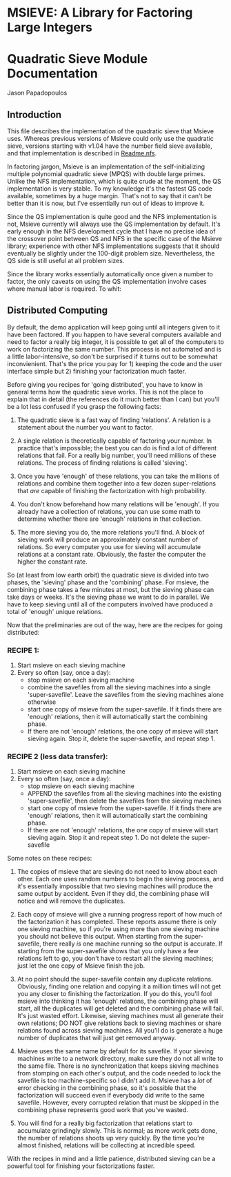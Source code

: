 # MSIEVE: A Library for Factoring Large Integers
# Quadratic Sieve Module Documentation

Jason Papadopoulos


## Introduction

This file describes the implementation of the quadratic sieve that Msieve uses. Whereas previous versions of Msieve could only use the quadratic sieve, versions starting with v1.04 have the number field sieve available, and that implementation is described in [Readme.nfs](Readme.nfs).

In factoring jargon, Msieve is an implementation of the self-initializing multiple polynomial quadratic sieve (MPQS) with double large primes. Unlike the NFS implementation, which is quite crude at the moment, the QS implementation is very stable. To my knowledge it's the fastest QS code available, sometimes by a huge margin. That's not to say that it can't be better than it is now, but I've essentially run out of ideas to improve it.

Since the QS implementation is quite good and the NFS implementation is not, Msieve currently will always use the QS implementation by default. It's early enough in the NFS development cycle that I have no precise idea of the crossover point between QS and NFS in the specific case of the Msieve library; experience with other NFS implementations suggests that it should eventually be slightly under the 100-digit problem size. Nevertheless, the QS side is still useful at all problem sizes.

Since the library works essentially automatically once given a number to factor, the only caveats on using the QS implementation involve cases where manual labor is required. To whit:


## Distributed Computing

By default, the demo application will keep going until all integers given to it have been factored. If you happen to have several computers available and need to factor a really big integer, it is possible to get all of the computers to work on factorizing the same number. This process is not automated and is a little labor-intensive, so don't be surprised if it turns out to be somewhat inconvienient. That's the price you pay for 1) keeping the code and the user interface simple but 2) finishing your factorization much faster.

Before giving you recipes for 'going distributed', you have to know in general terms how the quadratic sieve works. This is not the place to explain that in detail (the references do it much better than I can) but you'll be a lot less confused if you grasp the following facts:

1. The quadratic sieve is a fast way of finding 'relations'. A relation is a statement about the number you want to factor.

2. A single relation is theoretically capable of factoring your number. In practice that's impossible; the best you can do is find a lot of different relations that fail. For a really big number, you'll need millions of these relations. The process of finding relations is called 'sieving'.

3. Once you have 'enough' of these relations, you can take the millions of relations and combine them together into a few dozen super-relations that *are* capable of finishing the factorization with high probability.

4. You don't know beforehand how many relations will be 'enough'. If you already have a collection of relations, you can use some math to determine whether there are 'enough' relations in that collection.

5. The more sieving you do, the more relations you'll find. A block of sieving work will produce an approximately constant number of relations. So every computer you use for sieving will accumulate relations at a constant rate. Obviously, the faster the computer the higher the constant rate.

So (at least from low earth orbit) the quadratic sieve is divided into
two phases, the 'sieving' phase and the 'combining' phase. For msieve, the
combining phase takes a few minutes at most, but the sieving phase can take
days or weeks. It's the sieving phase we want to do in parallel. We have to
keep sieving until all of the computers involved have produced a total of
'enough' unique relations.

Now that the preliminaries are out of the way, here are the recipes for
going distributed:

### RECIPE 1:

1. Start msieve on each sieving machine
2. Every so often (say, once a day):
	- stop msieve on each sieving machine
	- combine the savefiles from all the sieving machines into a single 'super-savefile'. Leave the savefiles from the sieving machines alone otherwise
	- start one copy of msieve from the super-savefile. If it finds there are 'enough' relations, then it will automatically start the combining phase.
	- If there are not 'enough' relations, the one copy of msieve will start sieving again. Stop it, delete the super-savefile, and repeat step 1.


### RECIPE 2 (less data transfer):

1. Start msieve on each sieving machine
2. Every so often (say, once a day):
	- stop msieve on each sieving machine
	- APPEND the savefiles from all the sieving machines into the existing 'super-savefile', then delete the savefiles from the sieving machines
	- start one copy of msieve from the super-savefile. If it finds there are 'enough' relations, then it will automatically start the combining phase.
	- If there are not 'enough' relations, the one copy of msieve will start sieving again. Stop it and repeat step 1. Do not delete the super-savefile


Some notes on these recipes:

1. The copies of msieve that are sieving do not need to know about each other. Each one uses random numbers to begin the sieving process, and it's essentially impossible that two sieving machines will produce the same output by accident. Even if they did, the combining phase will notice and will remove the duplicates.

2. Each copy of msieve will give a running progress report of how much of the factorization it has completed. These reports assume there is only one sieving machine, so if you're using more than one sieving machine you should not believe this output. When starting from the super-savefile, there really *is* one machine running so the output is accurate. If starting from the super-savefile shows that you only have a few relations left to go, you don't have to restart all the sieving machines; just let the one copy of Msieve finish the job.

3. At no point should the super-savefile contain any duplicate relations. Obviously, finding one relation and copying it a million times will not get you any closer to finishing the factorization. If you do this, you'll fool msieve into thinking it has 'enough' relations, the combining phase will start, all the duplicates will get deleted and the combining phase will fail. It's just wasted effort. Likewise, sieving machines must all generate their own relations; DO NOT give relations back to sieving machines or share relations found across sieving machines. All you'll do is generate a huge number of duplicates that will just get removed anyway.

4. Msieve uses the same name by default for its savefile. If your sieving machines write to a network directory, make sure they do not all write to the same file. There is no synchronization that keeps sieving machines from stomping on each other's output, and the code needed to lock the savefile is too machine-specific so I didn't add it. Msieve has a *lot* of error checking in the combining phase, so it's possible that the factorization will succeed even if everybody did write to the same savefile. However, every corrupted relation that must be skipped in the combining phase represents good work that you've wasted.

5. You will find for a really big factorization that relations start to accumulate grindingly slowly. This is normal; as more work gets done, the number of relations shoots up very quickly. By the time you're almost finished, relations will be collecting at incredible speed.

With the recipes in mind and a little patience, distributed sieving can be
a powerful tool for finishing your factorizations faster.
